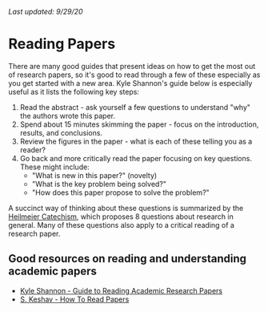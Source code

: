 _Last updated: 9/29/20_

# Reading Papers

There are many good guides that present ideas on how to get the most out of research papers, so it's good to read through a few of these especially as you get started with a new area. Kyle Shannon's guide below is especially useful as it lists the following key steps:

1) Read the abstract - ask yourself a few questions to understand "why" the authors wrote this paper. 
2) Spend about 15 minutes skimming the paper - focus on the introduction, results, and conclusions.
3) Review the figures in the paper - what is each of these telling you as a reader? 
4) Go back and more critically read the paper focusing on key questions. These might include:
    * "What is new in this paper?" (novelty)
    * "What is the key problem being solved?"
    * "How does this paper propose to solve the problem?"

A succinct way of thinking about these questions is summarized by the [Heilmeier Catechism](https://www.darpa.mil/work-with-us/heilmeier-catechism), which proposes 8 questions about research in general. Many of these questions also apply to a critical reading of a research paper. 

## Good resources on reading and understanding academic papers
* [Kyle Shannon - Guide to Reading Academic Research Papers](https://towardsdatascience.com/guide-to-reading-academic-research-papers-c69c21619de6)
* [S. Keshav - How To Read Papers](https://web.stanford.edu/class/ee384m/Handouts/HowtoReadPaper.pdf)